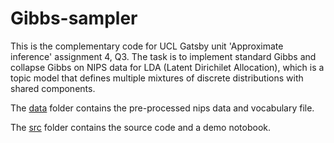 # Gibbs-sampler

This is the complementary code for UCL Gatsby unit 'Approximate inference' assignment 4, Q3. The task is to implement standard Gibbs and collapse Gibbs on NIPS data for LDA (Latent Dirichilet Allocation), which is a topic model that defines multiple mixtures of discrete distributions with shared components.

The [data](https://github.com/YanSong97/Gibbs-sampler/tree/master/data) folder contains the pre-processed nips data and vocabulary file.

The [src](https://github.com/YanSong97/Gibbs-sampler/tree/master/src) folder contains the source code and a demo notobook.


